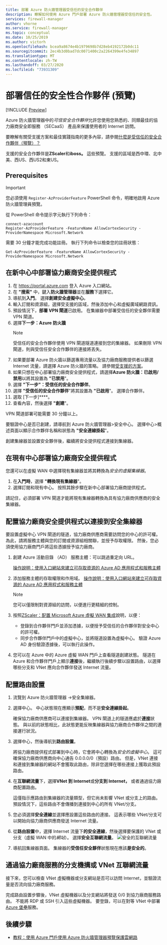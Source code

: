 ```yaml
---
title: 部署 Azure 防火牆管理器受信任的安全合作夥伴
description: 瞭解如何使用 Azure 門戶部署 Azure 防火牆管理器受信任的安全性。
services: firewall-manager
author: vhorne
ms.service: firewall-manager
ms.topic: conceptual
ms.date: 10/25/2019
ms.author: victorh
ms.openlocfilehash: bcea9a8674e4b1979698b7d28eb4192172b0dc11
ms.sourcegitcommit: 2ec4b3d0bad7dc0071400c2a2264399e4fe34897
ms.translationtype: MT
ms.contentlocale: zh-TW
ms.lasthandoff: 03/27/2020
ms.locfileid: "73931309"
---
```

# <a name="deploy-a-trusted-security-partner-preview"></a>部署信任的安全性合作夥伴 (預覽)

[!INCLUDE [Preview](../../includes/firewall-manager-preview-notice.md)]

Azure 防火牆管理器中的*可信安全合作夥伴*允許您使用您熟悉的、同類最佳的協力廠商安全即服務 （SECaaS） 產品來保護使用者的 Internet 訪問。

要瞭解有關受支援方案和最佳實踐指南的更多內容，請參閱[什麼是受信任的安全合作夥伴（預覽）？](trusted-security-partners.md)

支援的安全合作夥伴是**ZScaler**和**iboss。** 這些預覽。 支援的區域是西中環、北中美、西US、西US2和東US。

## <a name="prerequisites"></a>Prerequisites

> [!IMPORTANT]
> 您必須使用 `Register-AzProviderFeature` PowerShell 命令，明確地啟用 Azure 防火牆管理員預覽。

從 PowerShell 命令提示字元執行下列命令：

```azure-powershell
connect-azaccount
Register-AzProviderFeature -FeatureName AllowCortexSecurity -ProviderNamespace Microsoft.Network
```
需要 30 分鐘才能完成功能註冊。 執行下列命令以檢查您的註冊狀態：

`Get-AzProviderFeature -FeatureName AllowCortexSecurity -ProviderNamespace Microsoft.Network`

## <a name="deploy-a-third-party-security-provider-in-a-new-hub"></a>在新中心中部署協力廠商安全提供程式

1. 在 https://portal.azure.com 登入 Azure 入口網站。
2. 在 **"搜索"** 中，鍵入**防火牆管理器**並在**服務**下選擇它。
3. 導航到**入門**。 選擇**創建安全虛擬中心**。 
4. 輸入訂閱和資源組，選擇受支援的區域，然後添加中心和虛擬廣域網路資訊。 
5. 預設情況下，**部署 VPN 閘道**已啟用。 在集線器中部署受信任的安全夥伴需要 VPN 閘道。 
6. 選擇**下一步：Azure 防火牆**
   > [!NOTE]
   > 受信任的安全合作夥伴使用 VPN 閘道隧道連接到您的集線器。 如果刪除 VPN 閘道，則與受信任安全合作夥伴的連接將丟失。
7. 如果要部署 Azure 防火牆以篩選專用流量以及協力廠商服務提供者以篩選 Internet 流量，請選擇 Azure 防火牆的策略。 請參閱[受支援的方案](trusted-security-partners.md#key-scenarios)。
8. 如果只想在中心部署協力廠商安全提供程式，請選擇**Azure 防火牆：已啟用/禁用**以將其設置為 **"已禁用**"。 
9. 選擇 **"下一步"：受信任的安全合作夥伴**。
10. 選擇 **"受信任的安全合作夥伴**"將其設置為 **"已啟用**"。 選擇合作夥伴。 
11. 選取 [下一步]****。 
12. 查看內容，然後選擇 **"創建**"。

VPN 閘道部署可能需要 30 分鐘以上。

要驗證中心是否已創建，請導航到 Azure 防火牆管理器>安全中心。 選擇中心>概述頁面以顯示合作夥伴名稱和狀態為 **"安全連線掛起**"。

創建集線器並設置安全夥伴後，繼續將安全提供程式連接到集線器。

## <a name="deploy-a-third-party-security-provider-in-an-existing-hub"></a>在現有中心部署協力廠商安全提供程式

您還可以在虛擬 WAN 中選擇現有集線器並將其轉換為*安全的虛擬集線器*。

1. 在**入門時**，選擇 **"轉換現有集線器**"。
2. 選擇訂閱和現有中心。 按照其餘步驟在新中心部署協力廠商提供程式。

請記住，必須部署 VPN 閘道才能將現有集線器轉換為具有協力廠商供應商的安全集線器。

## <a name="configure-third-party-security-providers-to-connect-to-a-secured-hub"></a>配置協力廠商安全提供程式以連接到安全集線器

要設置虛擬中心 VPN 閘道的隧道，協力廠商供應商需要訪問您的中心的許可權。 為此，請將服務主體與您的訂閱或資源組相關聯，並授予存取權限。 然後，您必須使用協力廠商門戶將這些憑據授予協力廠商。

1. 創建 Azure 活動目錄 （AD） 服務主體：可以跳過重定向 URL。 

   [操作說明：使用入口網站來建立可存取資源的 Azure AD 應用程式和服務主體](../active-directory/develop/howto-create-service-principal-portal.md#create-an-azure-active-directory-application)
2. 添加服務主體的存取權限和作用域。
   [操作說明：使用入口網站來建立可存取資源的 Azure AD 應用程式和服務主體](../active-directory/develop/howto-create-service-principal-portal.md#create-an-azure-active-directory-application)

   > [!NOTE]
   > 您可以僅限制對資源組的訪問，以便進行更精細的控制。
3. 按照[ZScaler：配置 Microsoft Azure 虛擬 WAN 集成](https://help.zscaler.com/zia/configuring-microsoft-azure-virtual-wan-integration)說明，以便：

   - 登錄到合作夥伴門戶並添加憑據，以便授予受信任的合作夥伴對安全中心的許可權。
   - 同步合作夥伴門戶中的虛擬中心，並將隧道設置為虛擬中心。 驗證 Azure AD 身份驗證憑據後，可以執行此操作。
   
4. 您可以在 Azure 中的 Azure 虛擬 WAN 門戶上查看隧道創建狀態。 隧道在 Azure 和合作夥伴門戶上顯示**連接**後，繼續執行後續步驟以設置路由，以選擇哪些分支和 VNet 應向合作夥伴發送 Internet 流量。

## <a name="configure-route-settings"></a>配置路由設置

1. 流覽到 Azure 防火牆管理器 ->安全集線器。 
2. 選擇中心。 中心狀態現在應顯示**預配**，而不是**安全連線掛起**。

   確保協力廠商供應商可以連接到集線器。 VPN 閘道上的隧道應處於**連接**狀態。 與以前的狀態相比，此狀態更能反映集線器與協力廠商合作夥伴之間的連接運行狀況。
3. 選擇中心，然後導航到**路由設置**。

   將協力廠商提供程式部署到中心時，它會將中心轉換為*安全的虛擬中心*。 這可確保協力廠商供應商向中心通告 0.0.0.0/0（預設）路由。 但是，VNet 連接和連接到集線器的網站不會獲取此路由，除非您選擇在哪些連接上獲取此預設路由。
4. 在**互聯網流量**下，選擇**VNet 到 Internet**或**分支到 Internet，** 或者通過協力廠商配置路由。

   這僅指示應路由到集線器的流量類型，但它尚未影響 VNet 或分支上的路由。 預設情況下，這些路由不會傳播到連接到中心的所有 VNet/分支。
5. 您必須選擇**安全連線**並選擇應設置這些路由的連接。 這表示哪些 VNet/分支可以開始向協力廠商供應商發送 Internet 流量。
6. 從**路由設置**中，選擇 Internet 流量下**的安全連線**，然後選擇要保護的 VNet 或分支（虛擬 WAN 中的*網站*）。 選擇**安全互聯網流量**。
   ![安全的互聯網流量](media/deploy-trusted-security-partner/secure-internet-traffic.png)
7. 導航回集線器頁面。 集線器的**受信任安全夥伴**狀態現在應該**是安全的**。

## <a name="branch-or-vnet-internet-traffic-via-third-party-service"></a>通過協力廠商服務的分支機搆或 VNet 互聯網流量

接下來，您可以檢查 VNet 虛擬機器或分支網站是否可以訪問 Internet，並驗證流量是否流向協力廠商服務。

完成路由設置步驟後，VNet 虛擬機器以及分支網站將發送 0/0 到協力廠商服務路由。 不能將 RDP 或 SSH 引入這些虛擬機器。 要登錄，可以在對等 VNet 中部署[Azure 堡壘](../bastion/bastion-overview.md)服務。

## <a name="next-steps"></a>後續步驟

- [教程：使用 Azure 門戶使用 Azure 防火牆管理器預覽保護雲網路](secure-cloud-network.md)




